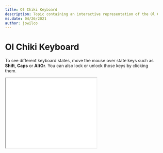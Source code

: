 ```yaml
--- 
title: Ol Chiki Keyboard 
description: Topic containing an interactive representation of the Ol Chiki Keyboard 
ms.date: 04/26/2021 
author: jowilco 
--- 
```

 
# Ol Chiki Keyboard 
 
To see different keyboard states, move the mouse over state keys such as **Shift**, **Caps** or **AltGr**. You can also lock or unlock those keys by clicking them. 
 
<iframe src="kbdolch.html" height="230"></iframe> 
